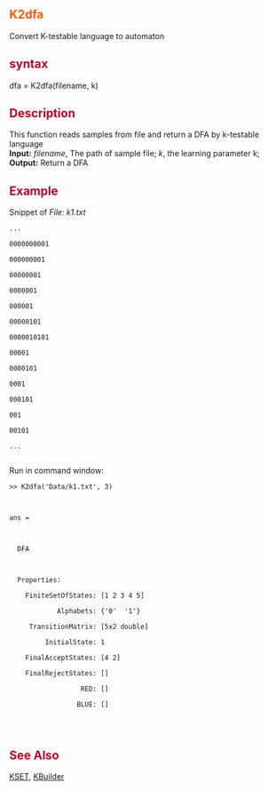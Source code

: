 <font color='FF5B00'><h2> K2dfa </h2></font>
Convert K-testable language to automaton
<font color='B80028'><h2> syntax </h2></font>
dfa = K2dfa(filename, k)
<font color='B80028'><h2> Description </h2></font>
This function reads samples from file and return a DFA by k-testable language <br>
<b>Input:</b> <i>filename</i>, The path of sample file;  <i>k</i>, the learning parameter k; <br>
<b>Output:</b> Return a DFA <br>
<font color='B80028'><h2> Example </h2></font>
Snippet of <i>File: k1.txt</i>
<pre><code>...<br>
0000000001<br>
000000001<br>
00000001<br>
0000001<br>
000001<br>
00000101<br>
0000010101<br>
00001<br>
0000101<br>
0001<br>
000101<br>
001<br>
00101<br>
...<br>
</code></pre>
Run in command window:<br>
<pre><code>&gt;&gt; K2dfa('Data/k1.txt', 3)<br>
<br>
ans = <br>
<br>
  DFA<br>
<br>
  Properties:<br>
    FiniteSetOfStates: [1 2 3 4 5]<br>
            Alphabets: {'0'  '1'}<br>
     TransitionMatrix: [5x2 double]<br>
         InitialState: 1<br>
    FinalAcceptStates: [4 2]<br>
    FinalRejectStates: []<br>
                  RED: []<br>
                 BLUE: []<br>
<br>
</code></pre>
<font color='B80028'><h2> See Also </h2></font>
<a href='KSET.md'>KSET</a>, <a href='KBuilder.md'>KBuilder</a>